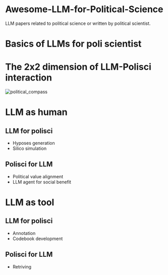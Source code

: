 # Awesome-LLM-for-Political-Science
LLM papers related to political science or written by political scientist.

# Basics of LLMs for poli scientist

# The 2x2 dimension of LLM-Polisci interaction
![political_compass](https://github.com/user-attachments/assets/dac87b80-48cd-42c6-a521-2c8cc0895d26)

# LLM as human
## LLM for polisci
- Hyposes generation
- Silico simulation
## Polisci for LLM
- Political value alignment
- LLM agent for social benefit

# LLM as tool
## LLM for polisci
- Annotation
- Codebook development
## Polisci for LLM
- Retriving
